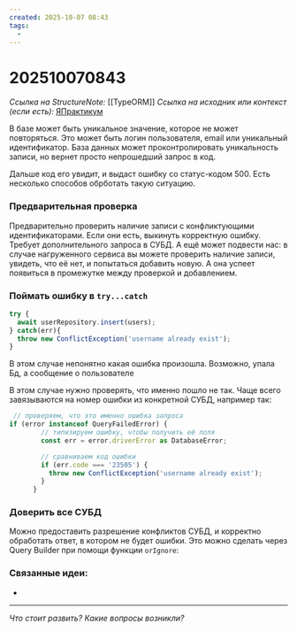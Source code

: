 ```yaml
---
created: 2025-10-07 08:43
tags:
  -
---
```

# 202510070843
*Ссылка на StructureNote:* [[TypeORM]]
*Ссылка на исходник или контекст (если есть):* [ЯПрактикум](https://practicum.yandex.ru/learn/backend-nodejs/courses/a4214ab0-2146-4152-b90e-651bf4c7ca5e/sprints/564244/topics/104f2765-a9c9-4617-8a5e-f21b675cf9b3/lessons/5674c491-8940-41ba-bf49-d6da1cbe2337/)

В базе может быть уникальное значение, которое не может повторяться. Это может быть логин пользователя, email или уникальный идентификатор. База данных может проконтролировать уникальность записи, но вернет просто непрошедший запрос в код.

Дальше код его увидит, и выдаст ошибку со статус-кодом 500. Есть несколько способов обрботать такую ситуацию.
### Предварительная проверка

Предварительно проверить наличие записи с конфликтующими идентификаторами. Если они есть, выкинуть корректную ошибку. Требует дополнительного запроса в СУБД. А ещё может подвести нас: в случае нагруженного сервиса вы можете проверить наличие записи, увидеть, что её нет, и попытаться добавить новую. А она успеет появиться в промежутке между проверкой и добавлением.
### Поймать ошибку в `try...catch`
```ts
try {
  await userRepository.insert(users);
} catch(err){
  throw new ConflictException('username already exist');
}
```
В этом случае непонятно какая ошибка произошла. Возможно, упала Бд, а сообщение о пользователе

В этом случае нужно проверять, что именно пошло не так. Чаще всего завязываются на номер ошибки из конкретной СУБД, например так:
```ts
 // проверяем, что это именно ошибка запроса
if (error instanceof QueryFailedError) {
        // типизируем ошибку, чтобы получить её поля
        const err = error.driverError as DatabaseError;

        // сравниваем код ошибки
        if (err.code === '23505') {
          throw new ConflictException('username already exist');
        }
      }
```
### Доверить все СУБД
Можно предоставить разрешение конфликтов СУБД, и корректно обработать ответ, в котором не будет ошибки. Это можно сделать через Query Builder при помощи функции `orIgnore`:


### Связанные идеи:
* 
---

*Что стоит развить? Какие вопросы возникли?*
